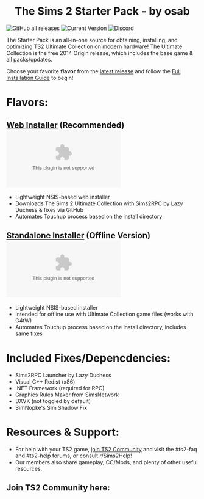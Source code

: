 <h1 align=center>The Sims 2 Starter Pack - by osab </h1> 

![GitHub all releases](https://img.shields.io/github/downloads/voicemxil/TS2-Starter-Pack/total?label=total%20downloads) ![Current Version](https://img.shields.io/github/v/release/voicemxil/TS2-Starter-Pack?label=current%20version) [![Discord](https://img.shields.io/discord/912700195249197086?color=fa807a&label=osab%27s%20TS2%20Community%20Discord%20Server&logo=Discord&logoColor=white)](https://discord.com/servers/ts2-community-912700195249197086)

The Starter Pack is an all-in-one source for obtaining, installing, and optimizing TS2 Ultimate Collection on modern hardware! 
The Ultimate Collection is the free 2014 Origin release, which includes the base game & all packs/updates.

Choose your favorite **flavor** from the [latest release](https://github.com/voicemxil/TS2-Starter-Pack/releases/latest) and follow the [Full Installation Guide](https://docs.google.com/document/d/1UT0HX3cO4xLft2KozGypU_N7ZcGQVr-54QD9asFsx5U/edit) to begin!

# Flavors:

## [Web Installer](https://github.com/voicemxil/TS2-Starter-Pack/releases/latest) (Recommended) ![GitHub file size in bytes](https://img.shields.io/github/size/voicemxil/TS2-Starter-Pack/bin/Web%20Installer/TS2StarterPack-WebInstaller.v12.x64.exe?branch=v12)
- Lightweight NSIS-based web installer
- Downloads The Sims 2 Ultimate Collection with Sims2RPC by Lazy Duchess & fixes via GitHub
- Automates Touchup process based on the install directory

## [Standalone Installer](https://github.com/voicemxil/TS2-Starter-Pack/releases/latest) (Offline Version) ![GitHub file size in bytes](https://img.shields.io/github/size/voicemxil/TS2-Starter-Pack/bin/Standalone%20Installer/TS2-StandaloneInstaller.v12.x64.exe?branch=v12)
- Lightweight NSIS-based installer 
- Intended for offline use with Ultimate Collection game files (works with G4tW)
- Automates Touchup process based on the install directory, includes same fixes

# Included Fixes/Depencdencies:
- Sims2RPC Launcher by Lazy Duchess
- Visual C++ Redist (x86)
- .NET Framework (required for RPC)
- Graphics Rules Maker from SimsNetwork
- DXVK (not toggled by default)
- SimNopke's Sim Shadow Fix

# Resources & Support:
- For help with your TS2 game, [join TS2 Community](https://discord.gg/ts2-community-912700195249197086) and visit the #ts2-faq and #ts2-help forums, or consult r/Sims2Help! 
- Our members also share gameplay, CC/Mods, and plenty of other useful resources.
## Join TS2 Community here:
[<img src="https://discordapp.com/api/guilds/912700195249197086/widget.png?style=banner3" alt="">](https://discord.gg/ts2-community-912700195249197086)
